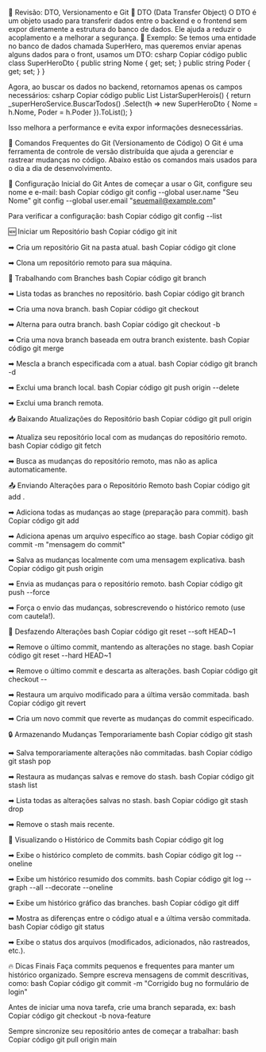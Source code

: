 📌 Revisão: DTO, Versionamento e Git
🚀 DTO (Data Transfer Object)
O DTO é um objeto usado para transferir dados entre o backend e o frontend sem expor diretamente a estrutura do banco de dados. Ele ajuda a reduzir o acoplamento e a melhorar a segurança.
📌 Exemplo:
 Se temos uma entidade no banco de dados chamada SuperHero, mas queremos enviar apenas alguns dados para o front, usamos um DTO:
csharp
Copiar código
public class SuperHeroDto
{
    public string Nome { get; set; }
    public string Poder { get; set; }
}

Agora, ao buscar os dados no backend, retornamos apenas os campos necessários:
csharp
Copiar código
public List<SuperHeroDto> ListarSuperHerois()
{
    return _superHeroService.BuscarTodos()
        .Select(h => new SuperHeroDto
        {
            Nome = h.Nome,
            Poder = h.Poder
        }).ToList();
}

Isso melhora a performance e evita expor informações desnecessárias.


📌 Comandos Frequentes do Git (Versionamento de Código)
O Git é uma ferramenta de controle de versão distribuída que ajuda a gerenciar e rastrear mudanças no código. Abaixo estão os comandos mais usados para o dia a dia de desenvolvimento.

📂 Configuração Inicial do Git
Antes de começar a usar o Git, configure seu nome e e-mail:
bash
Copiar código
git config --global user.name "Seu Nome"
git config --global user.email "seuemail@example.com"

Para verificar a configuração:
bash
Copiar código
git config --list


🆕 Iniciar um Repositório
bash
Copiar código
git init

➡ Cria um repositório Git na pasta atual.
bash
Copiar código
git clone <url-do-repositorio>

➡ Clona um repositório remoto para sua máquina.

🔄 Trabalhando com Branches
bash
Copiar código
git branch

➡ Lista todas as branches no repositório.
bash
Copiar código
git branch <nome-da-branch>

➡ Cria uma nova branch.
bash
Copiar código
git checkout <nome-da-branch>

➡ Alterna para outra branch.
bash
Copiar código
git checkout -b <nova-branch> <branch-base>

➡ Cria uma nova branch baseada em outra branch existente.
bash
Copiar código
git merge <branch>

➡ Mescla a branch especificada com a atual.
bash
Copiar código
git branch -d <nome-da-branch>

➡ Exclui uma branch local.
bash
Copiar código
git push origin --delete <nome-da-branch>

➡ Exclui uma branch remota.

📥 Baixando Atualizações do Repositório
bash
Copiar código
git pull origin <nome-da-branch>

➡ Atualiza seu repositório local com as mudanças do repositório remoto.
bash
Copiar código
git fetch

➡ Busca as mudanças do repositório remoto, mas não as aplica automaticamente.

📤 Enviando Alterações para o Repositório Remoto
bash
Copiar código
git add .

➡ Adiciona todas as mudanças ao stage (preparação para commit).
bash
Copiar código
git add <nome-do-arquivo>

➡ Adiciona apenas um arquivo específico ao stage.
bash
Copiar código
git commit -m "mensagem do commit"

➡ Salva as mudanças localmente com uma mensagem explicativa.
bash
Copiar código
git push origin <nome-da-branch>

➡ Envia as mudanças para o repositório remoto.
bash
Copiar código
git push --force

➡ Força o envio das mudanças, sobrescrevendo o histórico remoto (use com cautela!).

🔄 Desfazendo Alterações
bash
Copiar código
git reset --soft HEAD~1

➡ Remove o último commit, mantendo as alterações no stage.
bash
Copiar código
git reset --hard HEAD~1

➡ Remove o último commit e descarta as alterações.
bash
Copiar código
git checkout -- <nome-do-arquivo>

➡ Restaura um arquivo modificado para a última versão commitada.
bash
Copiar código
git revert <commit-hash>

➡ Cria um novo commit que reverte as mudanças do commit especificado.

🔒 Armazenando Mudanças Temporariamente
bash
Copiar código
git stash

➡ Salva temporariamente alterações não commitadas.
bash
Copiar código
git stash pop

➡ Restaura as mudanças salvas e remove do stash.
bash
Copiar código
git stash list

➡ Lista todas as alterações salvas no stash.
bash
Copiar código
git stash drop

➡ Remove o stash mais recente.

📜 Visualizando o Histórico de Commits
bash
Copiar código
git log

➡ Exibe o histórico completo de commits.
bash
Copiar código
git log --oneline

➡ Exibe um histórico resumido dos commits.
bash
Copiar código
git log --graph --all --decorate --oneline

➡ Exibe um histórico gráfico das branches.
bash
Copiar código
git diff

➡ Mostra as diferenças entre o código atual e a última versão commitada.
bash
Copiar código
git status

➡ Exibe o status dos arquivos (modificados, adicionados, não rastreados, etc.).

🔥 Dicas Finais
Faça commits pequenos e frequentes para manter um histórico organizado.
Sempre escreva mensagens de commit descritivas, como:
 bash
Copiar código
git commit -m "Corrigido bug no formulário de login"


Antes de iniciar uma nova tarefa, crie uma branch separada, ex:
 bash
Copiar código
git checkout -b nova-feature


Sempre sincronize seu repositório antes de começar a trabalhar:
 bash
Copiar código
git pull origin main




